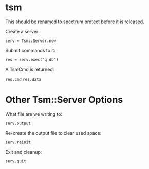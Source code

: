 # tsm

This should be renamed to spectrum protect before it is released.

Create a server:

`serv = Tsm::Server.new`

Submit commands to it:

`res = serv.exec("q db")`

A TsmCmd is returned:

`res.cmd`
`res.data`

# Other Tsm::Server Options

What file are we writing to:

`serv.output`

Re-create the output file to clear used space:

`serv.reinit`

Exit and cleanup:

`serv.quit`


